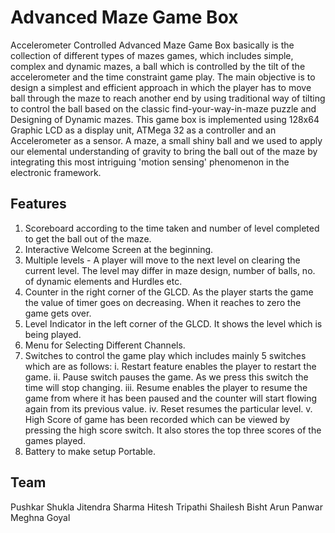 # Advanced Maze Game Box
Accelerometer Controlled Advanced Maze Game Box basically is the collection of
different types of mazes games, which includes simple, complex and dynamic mazes,
a ball which is controlled by the tilt of the accelerometer and the time constraint
game play.
The main objective is to design a simplest and efficient approach in which the player
has to move ball through the maze to reach another end by using traditional way of
tilting to control the ball based on the classic find-your-way-in-maze puzzle and
Designing of Dynamic mazes.
This game box is implemented using 128x64 Graphic LCD as a display unit,
ATMega 32 as a controller and an Accelerometer as a sensor. A maze, a small shiny
ball and we used to apply our elemental understanding of gravity to bring the ball out
of the maze by integrating this most intriguing 'motion sensing' phenomenon in the
electronic framework.

## Features
1. Scoreboard according to the time taken and number of level completed to
get the ball out of the maze.
2. Interactive Welcome Screen at the beginning.
3. Multiple levels - A player will move to the next level on clearing the
current level. The level may differ in maze design, number of balls, no. of
dynamic elements and Hurdles etc.
4. Counter in the right corner of the GLCD. As the player starts the game the
value of timer goes on decreasing. When it reaches to zero the game gets
over.
5. Level Indicator in the left corner of the GLCD. It shows the level which is
being played.
6. Menu for Selecting Different Channels.
7. Switches to control the game play which includes mainly 5 switches which
are as follows:
i. Restart feature enables the player to restart the game.
ii. Pause switch pauses the game. As we press this switch the time will
stop changing.
iii. Resume enables the player to resume the game from where it has been
paused and the counter will start flowing again from its previous
value.
iv. Reset resumes the particular level.
v. High Score of game has been recorded which can be viewed by
pressing the high score switch. It also stores the top three scores of the
games played.
8. Battery to make setup Portable.


## Team
Pushkar Shukla
Jitendra Sharma
Hitesh Tripathi
Shailesh Bisht
Arun Panwar
Meghna Goyal
